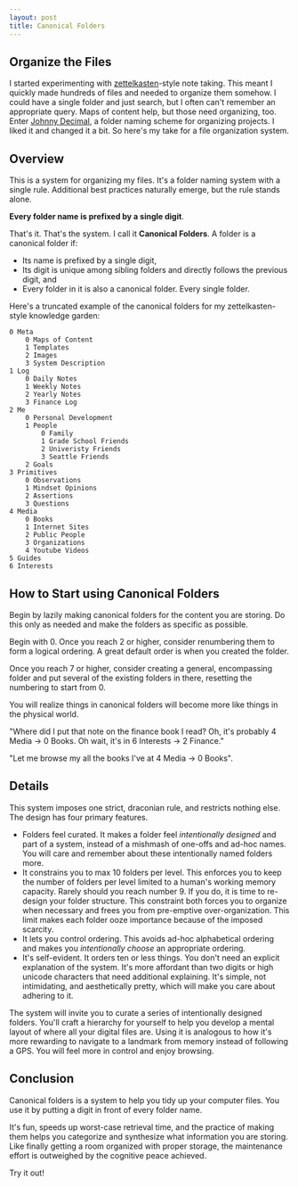 ```yaml
---
layout: post
title: Canonical Folders
---
```


## Organize the Files
I started experimenting with  [zettelkasten](https://en.wikipedia.org/wiki/Zettelkasten)-style note taking. This meant I quickly made hundreds of files and needed to organize them somehow. I could have a single folder and just search, but I often can't remember an appropriate query. Maps of content help, but those need organizing, too. Enter [Johnny Decimal](https://johnnydecimal.com/), a folder naming scheme for organizing projects. I liked it and changed it a bit. So here's my take for a file organization system.


## Overview
This is a system for organizing my files. It's a folder naming system with a single rule. Additional best practices naturally emerge, but the rule stands alone.

**Every folder name is prefixed by a single digit**.

That's it. That's the system. I call it **Canonical Folders**. A folder is a canonical folder if:
- Its name is prefixed by a single digit,
- Its digit is unique among sibling folders and directly follows the previous digit, and
- Every folder in it is also a canonical folder. Every single folder.


Here's a truncated example of the canonical folders for my zettelkasten-style knowledge garden:

```
0 Meta
	0 Maps of Content
	1 Templates
	2 Images
	3 System Description
1 Log
	0 Daily Notes
	1 Weekly Notes
	2 Yearly Notes
	3 Finance Log
2 Me
	0 Personal Development
	1 People
		0 Family
		1 Grade School Friends
		2 Univeristy Friends
		3 Seattle Friends
	2 Goals
3 Primitives
	0 Observations
	1 Mindset Opinions
	2 Assertions
	3 Questions
4 Media
	0 Books
	1 Internet Sites
	2 Public People
	3 Organizations
	4 Youtube Videos
5 Guides
6 Interests
```

## How to Start using Canonical Folders
Begin by lazily making canonical folders for the content you are storing. Do this only as needed and make the folders as specific as possible. 

Begin with 0. Once you reach 2 or higher, consider renumbering them to form a logical ordering. A great default order is when you created the folder.

Once you reach 7 or higher, consider creating a general, encompassing folder and put several of the existing folders in there, resetting the numbering to start from 0.

You will realize things in canonical folders will become more like things in the physical world. 

"Where did I put that note on the finance book I read? Oh, it's probably 4 Media -> 0 Books. Oh wait, it's in 6 Interests -> 2 Finance."

"Let me browse my all the books I've  at 4 Media -> 0 Books". 

## Details
This system imposes one strict, draconian rule, and restricts nothing else. The design has four primary features.

- Folders feel curated. It makes a folder feel *intentionally designed* and part of a system, instead of a mishmash of one-offs and ad-hoc names. You will care and remember about these intentionally named folders more.
- It constrains you to max 10 folders per level. This enforces you to keep the number of folders per level limited to a human's working memory capacity. Rarely should you reach number 9. If you do, it is time to re-design your folder structure. This constraint both forces you to organize when necessary and frees you from pre-emptive over-organization. This limit makes each folder ooze importance because of the imposed scarcity.
- It lets you control ordering. This avoids ad-hoc alphabetical ordering and makes you *intentionally choose* an appropriate ordering.
- It's self-evident. It orders ten or less things. You don't need an explicit explanation of the system. It's more affordant than two digits or high unicode characters that need additional explaining. It's simple, not intimidating, and aesthetically pretty, which will make you care about adhering to it.

The system will invite you to curate a series of intentionally designed folders. You'll craft a hierarchy for yourself to help you develop a mental layout of where all your digital files are. Using it is analogous to how it's more rewarding to navigate to a landmark from memory instead of following a GPS. You will feel more in control and enjoy browsing.


## Conclusion
Canonical folders is  a system to help you tidy up your computer files. You use it by putting a digit in front of every folder name. 

It's fun, speeds up worst-case retrieval time, and the practice of making them helps you categorize and synthesize what information you are storing. Like finally getting a room organized with proper storage, the maintenance effort is outweighed by the cognitive peace achieved.

Try it out!
